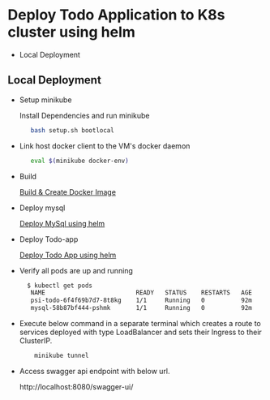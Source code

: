 # Deploy Todo Application to K8s cluster using helm

- Local Deployment

## Local Deployment ##

- Setup minikube

   Install  Dependencies and run minikube

    ```bash
       bash setup.sh bootlocal  
    ```
   
 - Link host docker client to the VM's docker daemon
 
    ```bash
       eval $(minikube docker-env)  
    ```
 - Build
 
    [Build & Create Docker Image](../README.md#build)
 
 - Deploy  mysql
          
    [Deploy MySql using helm](mysql/README.md#Installing%20the%20Chart)
    
 - Deploy Todo-app    
 
    [Deploy Todo App  using helm](psi-todo/README.md#Installing%20the%20Chart)

 - Verify all pods are up and running
 
    ```bash
      $ kubectl get pods
       NAME                         READY   STATUS    RESTARTS   AGE
       psi-todo-6f4f69b7d7-8t8kg    1/1     Running   0          92m
       mysql-58b87bf444-pshmk       1/1     Running   0          92m

    ```

 - Execute below command in a separate terminal which creates a route to services deployed with type LoadBalancer and sets their Ingress to their ClusterIP.

    ```bash
        minikube tunnel
    ```

 - Access swagger api endpoint with below url.
 
    http://localhost:8080/swagger-ui/
